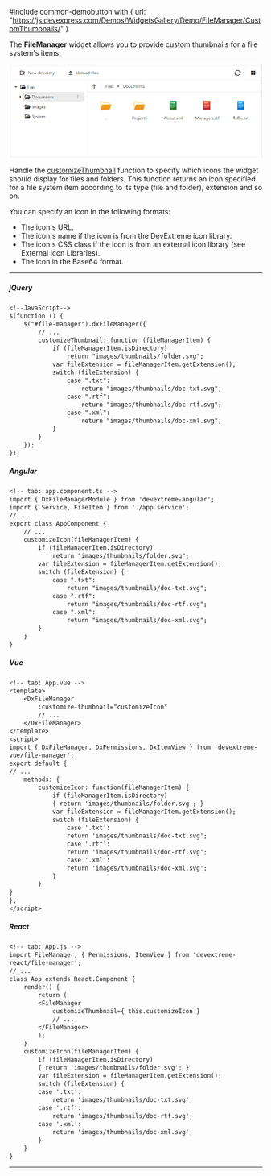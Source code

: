 #include common-demobutton with {
    url: "https://js.devexpress.com/Demos/WidgetsGallery/Demo/FileManager/CustomThumbnails/"
}

The **FileManager** widget allows you to provide custom thumbnails for a file system's items. 

![DevExtreme FileManager - Custom Thumbnails](/images/FileManager/custom-thumbnails.png)

Handle the [customizeThumbnail](/Documentation/ApiReference/UI_Widgets/dxFileManager/Configuration/#customizeThumbnail) function to specify which icons the widget should display for files and folders. This function returns an icon specified for a file system item according to its type (file and folder), extension and so on.

You can specify an icon in the following formats:

- The icon's URL.
- The icon's name if the icon is from the DevExtreme icon library.
- The icon's CSS class if the icon is from an external icon library (see External Icon Libraries).
- The icon in the Base64 format.

---

##### jQuery

    <!--JavaScript-->
    $(function () {
        $("#file-manager").dxFileManager({
            // ...
            customizeThumbnail: function (fileManagerItem) {
                if (fileManagerItem.isDirectory)
                    return "images/thumbnails/folder.svg";
                var fileExtension = fileManagerItem.getExtension();
                switch (fileExtension) {
                    case ".txt":
                        return "images/thumbnails/doc-txt.svg";
                    case ".rtf":
                        return "images/thumbnails/doc-rtf.svg";
                    case ".xml":
                        return "images/thumbnails/doc-xml.svg";
                }
            }
        });
    });

##### Angular

    <!-- tab: app.component.ts -->
    import { DxFileManagerModule } from 'devextreme-angular';
    import { Service, FileItem } from './app.service';
    // ...
    export class AppComponent {
        // ...
        customizeIcon(fileManagerItem) {
            if (fileManagerItem.isDirectory)
                return "images/thumbnails/folder.svg";
            var fileExtension = fileManagerItem.getExtension();
            switch (fileExtension) {
                case ".txt":
                    return "images/thumbnails/doc-txt.svg";
                case ".rtf":
                    return "images/thumbnails/doc-rtf.svg";
                case ".xml":
                    return "images/thumbnails/doc-xml.svg";
            }
        }
    }

##### Vue

    <!-- tab: App.vue -->
    <template>
        <DxFileManager            
            :customize-thumbnail="customizeIcon" 
            // ...
        </DxFileManager>
    </template>
    <script>
    import { DxFileManager, DxPermissions, DxItemView } from 'devextreme-vue/file-manager';
    export default {
    // ...    
        methods: {
            customizeIcon: function(fileManagerItem) {
                if (fileManagerItem.isDirectory)
                { return 'images/thumbnails/folder.svg'; }
                var fileExtension = fileManagerItem.getExtension();
                switch (fileExtension) {
                    case '.txt':
                    return 'images/thumbnails/doc-txt.svg';
                    case '.rtf':
                    return 'images/thumbnails/doc-rtf.svg';
                    case '.xml':
                    return 'images/thumbnails/doc-xml.svg';
                }
            }
    }
    };
    </script>


##### React

    <!-- tab: App.js -->
    import FileManager, { Permissions, ItemView } from 'devextreme-react/file-manager';
    // ...
    class App extends React.Component {
        render() {
            return (
            <FileManager
                customizeThumbnail={ this.customizeIcon }
                // ...
            </FileManager>
            );
        }
        customizeIcon(fileManagerItem) {
            if (fileManagerItem.isDirectory)
            { return 'images/thumbnails/folder.svg'; }
            var fileExtension = fileManagerItem.getExtension();
            switch (fileExtension) {
            case '.txt':
                return 'images/thumbnails/doc-txt.svg';
            case '.rtf':
                return 'images/thumbnails/doc-rtf.svg';
            case '.xml':
                return 'images/thumbnails/doc-xml.svg';
            }
        }
    }

---
